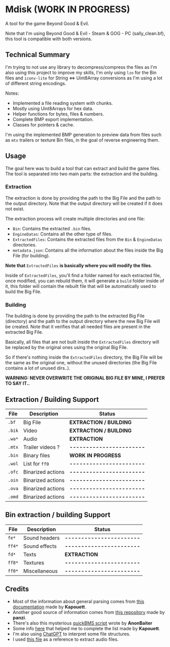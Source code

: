 # Mdisk (WORK IN PROGRESS)
A tool for the game Beyond Good & Evil.

Note that I'm using Beyond Good & Evil - Steam & GOG - PC (sally_clean.bf),
this tool is compatible with both versions.

Technical Summary
-----------------
I'm trying to not use any library to decompress/compress the files as I'm also using this project to improve my skills, I'm only using `lzo` for the Bin files and `iconv-lite` for String <=> Uint8Array conversions as I'm using a lot of different string encodings.

Notes:
- Implemented a file reading system with chunks.
- Mostly using Uint8Arrays for hex data.
- Helper functions for bytes, files & numbers.
- Complete BMP export implementation.
- Classes for pointers & cache.

I'm using the implemented BMP generation to preview data from files such as `mtx` trailers or texture Bin files, in the goal of reverse engineering them.

Usage
-----
The goal here was to build a tool that can extract and build the game files.
The tool is separated into two main parts: the extraction and the building.

### Extraction
The extraction is done by providing the path to the Big File and the path to the output directory.
Note that the output directory will be created if it does not exist.

The extraction process will create multiple directories and one file:
- `Bin`: Contains the extracted `.bin` files.
- `EngineDatas`: Contains all the other type of files.
- `ExtractedFiles`: Contains the extracted files from the `Bin` & `EngineDatas` directories.
- `metadata.json`: Contains all the information about the files inside the Big File (for building).

**Note that** `ExtractedFiles` **is basically where you will modify the files**.

Inside of `ExtractedFiles`, you'll find a folder named for each extracted file,
once modified, you can rebuild them, it will generate a `build` folder inside of it,
this folder will contain the rebuilt file that will be automatically used to build the Big File.

### Building
The building is done by providing the path to the extracted Big File (directory)
and the path to the output directory where the new Big File will be created.
Note that it verifies that all needed files are present in the extracted Big File.

Basically, all files that are not built inside the `ExtractedFiles` directory will be replaced by the original ones
using the original Big File.

So if there's nothing inside the `ExtractedFiles` directory, the Big File will be the same as the original one,
without the unused directories (the Big File contains a lot of unused dirs..).

**WARNING: NEVER OVERWRITE THE ORIGINAL BIG FILE BY MINE, I PREFER TO SAY IT..**

Extraction / Building Support
-----------------------------
| File    | Description       | Status                      |
|---------|-------------------|-----------------------------|
| `.bf`   | Big File          | **EXTRACTION / BUILDING**   |
| `.bik`  | Video             | **EXTRACTION / BUILDING**   |
| `.wa*`  | Audio             | **EXTRACTION**              |
| `.mtx`  | Trailer videos ?  | **-----------------------** |
| `.bin`  | Binary files      | **WORK IN PROGRESS**        |
| `.wol`  | List for `ff0`    | **-----------------------** |
| `.ofc`  | Binarized actions | **-----------------------** |
| `.oin`  | Binarized actions | **-----------------------** |
| `.ova`  | Binarized actions | **-----------------------** |
| `.omd`  | Binarized actions | **-----------------------** |

Bin extraction / building Support
---------------------------------
| File    | Description        | Status                         |
|---------|--------------------|--------------------------------|
| `fe*`   | Sound headers      | **-----------------------**    |
| `ff4*`  | Sound effects      | **-----------------------**    |
| `fd*`   | Texts              | **EXTRACTION**                 |
| `ff8*`  | Textures           | **-----------------------**    |
| `ff0*`  | Miscellaneous      | **-----------------------**    |

Credits
-------
* Most of the information about general parsing comes from [this documentation](https://gitlab.com/Kapouett/bge-formats-doc) made by **Kapouett**.
* Another good source of information comes from [this repository](https://github.com/panzi/bgebf) made by **panzi**.
* There's also this mysterious [quickBMS script](https://zenhax.com/viewtopic.php?t=2478&start=80) wrote by **AnonBaiter**
* Some info [here](https://raymanpc.com/forum/viewtopic.php?t=74804) that helped me to complete the list made by **Kapouett**.
* I'm also using [ChatGPT](https://chat.openai.com/chat) to interpret some file structures.
* I used [this file](https://github.com/vgmstream/vgmstream/blob/master/src/meta/ubi_jade.c) as a reference to extract audio files.
